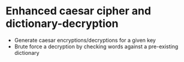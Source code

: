 # Enhanced caesar cipher and dictionary-decryption

- Generate caesar encryptions/decryptions for a given key
- Brute force a decryption by checking words against a pre-existing dictionary 
